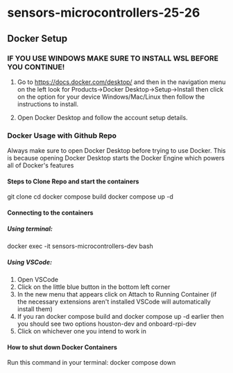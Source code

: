 # sensors-microcontrollers-25-26
## Docker Setup

### IF YOU USE WINDOWS MAKE SURE TO INSTALL WSL BEFORE YOU CONTINUE!

1. Go to https://docs.docker.com/desktop/ and then in the navigation menu on the left look for Products->Docker Desktop->Setup->Install then click on the option for your device Windows/Mac/Linux then follow the instructions to install.

2. Open Docker Desktop and follow the account setup details.

### Docker Usage with Github Repo
Always make sure to open Docker Desktop before trying to use Docker. This is because opening Docker Desktop starts the Docker Engine which powers all of Docker's features

#### Steps to Clone Repo and start the containers
git clone <repo>
cd <repo>
docker compose build
docker compose up -d

#### Connecting to the containers
##### Using terminal:
docker exec -it sensors-microcontrollers-dev bash 
##### Using VSCode:
1. Open VSCode
2. Click on the little blue button in the bottom left corner
3. In the new menu that appears click on Attach to Running Container (if the necessary extensions aren't installed VSCode will automatically install them)
4. If you ran docker compose build and docker compose up -d earlier then you should see two options houston-dev and onboard-rpi-dev
5. Click on whichever one you intend to work in

#### How to shut down Docker Containers
Run this command in your terminal: docker compose down